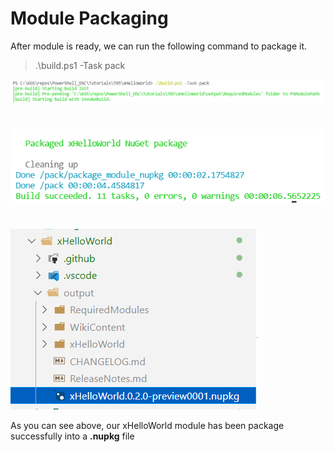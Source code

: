 # Module Packaging


After module is ready, we can run the following command to package it.

> .\build.ps1 -Task pack


![](./images/1.PNG)

#

![](./images/2.PNG)

#

![](./images/3.PNG)

As you can see above, our xHelloWorld module has been package successfully into a **.nupkg** file